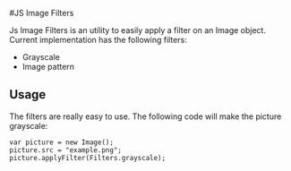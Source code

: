 #JS Image Filters

Js Image Filters is an utility to easily apply a filter on an Image object. Current implementation has the following filters:
* Grayscale
* Image pattern

## Usage

The filters are really easy to use. The following code will make the picture grayscale:

    var picture = new Image();
    picture.src = "example.png";
    picture.applyFilter(Filters.grayscale);

